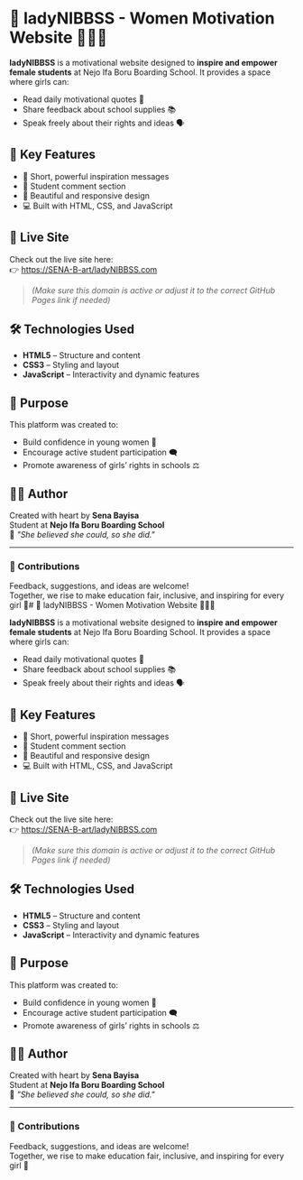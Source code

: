 # 🌸 ladyNIBBSS - Women Motivation Website 👩‍🎓✨

**ladyNIBBSS** is a motivational website designed to **inspire and empower female students** at Nejo Ifa Boru Boarding School. It provides a space where girls can:
- Read daily motivational quotes 💖
- Share feedback about school supplies 📚
- Speak freely about their rights and ideas 🗣️

## 🌟 Key Features
- 🧠 Short, powerful inspiration messages
- 💬 Student comment section
- 🎨 Beautiful and responsive design
- 💻 Built with HTML, CSS, and JavaScript

## 🚀 Live Site
Check out the live site here:  
👉 [https://SENA-B-art/ladyNIBBSS.com](https://SENA-B-art/ladyNIBBSS.com)

> *(Make sure this domain is active or adjust it to the correct GitHub Pages link if needed)*

## 🛠️ Technologies Used
- **HTML5** – Structure and content
- **CSS3** – Styling and layout
- **JavaScript** – Interactivity and dynamic features

## 🎯 Purpose
This platform was created to:
- Build confidence in young women 💪
- Encourage active student participation 🗨️
- Promote awareness of girls’ rights in schools ⚖️

## 👩🏽 Author
Created with heart by **Sena Bayisa**  
Student at **Nejo Ifa Boru Boarding School**  
🌈 *"She believed she could, so she did."*

---

### 🙌 Contributions
Feedback, suggestions, and ideas are welcome!  
Together, we rise to make education fair, inclusive, and inspiring for every girl 💜# 🌸 ladyNIBBSS - Women Motivation Website 👩‍🎓✨

**ladyNIBBSS** is a motivational website designed to **inspire and empower female students** at Nejo Ifa Boru Boarding School. It provides a space where girls can:
- Read daily motivational quotes 💖
- Share feedback about school supplies 📚
- Speak freely about their rights and ideas 🗣️

## 🌟 Key Features
- 🧠 Short, powerful inspiration messages
- 💬 Student comment section
- 🎨 Beautiful and responsive design
- 💻 Built with HTML, CSS, and JavaScript

## 🚀 Live Site
Check out the live site here:  
👉 [https://SENA-B-art/ladyNIBBSS.com](https://SENA-B-art/ladyNIBBSS.com)

> *(Make sure this domain is active or adjust it to the correct GitHub Pages link if needed)*

## 🛠️ Technologies Used
- **HTML5** – Structure and content
- **CSS3** – Styling and layout
- **JavaScript** – Interactivity and dynamic features

## 🎯 Purpose
This platform was created to:
- Build confidence in young women 💪
- Encourage active student participation 🗨️
- Promote awareness of girls’ rights in schools ⚖️

## 👩🏽 Author
Created with heart by **Sena Bayisa**  
Student at **Nejo Ifa Boru Boarding School**  
🌈 *"She believed she could, so she did."*

---

### 🙌 Contributions
Feedback, suggestions, and ideas are welcome!  
Together, we rise to make education fair, inclusive, and inspiring for every girl 💜
